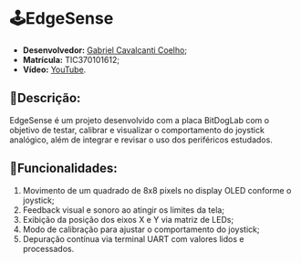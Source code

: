 # 🕹️EdgeSense
  - **Desenvolvedor:** <ins>Gabriel Cavalcanti Coelho</ins>;
  - **Matrícula:** TIC370101612;
  - **Vídeo:** [YouTube](https://youtu.be/BvIvVM8BG5U).

## 📁Descrição:
EdgeSense é um projeto desenvolvido com a placa BitDogLab com o objetivo de testar, calibrar e visualizar o comportamento do joystick analógico, além de integrar e revisar o uso dos periféricos estudados.

## 🔧Funcionalidades:
1. Movimento de um quadrado de 8x8 pixels no display OLED conforme o joystick;
2. Feedback visual e sonoro ao atingir os limites da tela;
3. Exibição da posição dos eixos X e Y via matriz de LEDs;
4. Modo de calibração para ajustar o comportamento do joystick;
5. Depuração contínua via terminal UART com valores lidos e processados.
